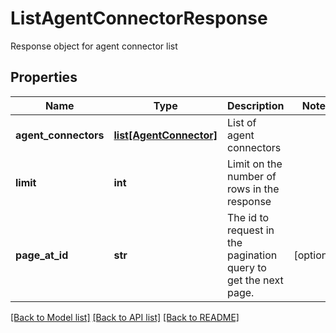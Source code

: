 # ListAgentConnectorResponse

Response object for agent connector list
## Properties
Name | Type | Description | Notes
------------ | ------------- | ------------- | -------------
**agent_connectors** | [**list[AgentConnector]**](AgentConnector.md) | List of agent connectors | 
**limit** | **int** | Limit on the number of rows in the response | 
**page_at_id** | **str** | The id to request in the pagination query to get the next page. | [optional] 

[[Back to Model list]](../README.md#documentation-for-models) [[Back to API list]](../README.md#documentation-for-api-endpoints) [[Back to README]](../README.md)


